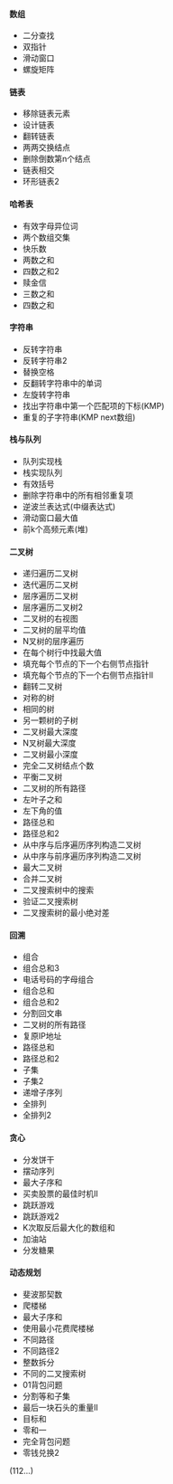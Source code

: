 #### 数组
- 二分查找
- 双指针
- 滑动窗口
- 螺旋矩阵

#### 链表
- 移除链表元素
- 设计链表
- 翻转链表
- 两两交换结点
- 删除倒数第n个结点
- 链表相交
- 环形链表2

#### 哈希表
- 有效字母异位词
- 两个数组交集
- 快乐数
- 两数之和
- 四数之和2
- 赎金信
- 三数之和
- 四数之和

#### 字符串
- 反转字符串
- 反转字符串2
- 替换空格
- 反翻转字符串中的单词
- 左旋转字符串
- 找出字符串中第一个匹配项的下标(KMP)
- 重复的子字符串(KMP next数组)

#### 栈与队列
- 队列实现栈
- 栈实现队列
- 有效括号
- 删除字符串中的所有相邻重复项
- 逆波兰表达式(中缀表达式)
- 滑动窗口最大值
- 前k个高频元素(堆)

#### 二叉树
- 递归遍历二叉树
- 迭代遍历二叉树
- 层序遍历二叉树
- 层序遍历二叉树2
- 二叉树的右视图
- 二叉树的层平均值
- N叉树的层序遍历
- 在每个树行中找最大值
- 填充每个节点的下一个右侧节点指针
- 填充每个节点的下一个右侧节点指针II
- 翻转二叉树
- 对称的树
- 相同的树
- 另一颗树的子树
- 二叉树最大深度
- N叉树最大深度
- 二叉树最小深度
- 完全二叉树结点个数
- 平衡二叉树
- 二叉树的所有路径
- 左叶子之和
- 左下角的值
- 路径总和
- 路径总和2
- 从中序与后序遍历序列构造二叉树
- 从中序与前序遍历序列构造二叉树
- 最大二叉树
- 合并二叉树
- 二叉搜索树中的搜索
- 验证二叉搜索树
- 二叉搜索树的最小绝对差

#### 回溯
- 组合
- 组合总和3
- 电话号码的字母组合
- 组合总和
- 组合总和2
- 分割回文串
- 二叉树的所有路径
- 复原IP地址
- 路径总和
- 路径总和2
- 子集
- 子集2
- 递增子序列
- 全排列
- 全排列2

#### 贪心
- 分发饼干
- 摆动序列
- 最大子序和
- 买卖股票的最佳时机II
- 跳跃游戏
- 跳跃游戏2
- K次取反后最大化的数组和
- 加油站
- 分发糖果

#### 动态规划
- 斐波那契数
- 爬楼梯
- 最大子序和
- 使用最小花费爬楼梯
- 不同路径
- 不同路径2
- 整数拆分
- 不同的二叉搜索树
- 01背包问题
- 分割等和子集
- 最后一块石头的重量II
- 目标和
- 零和一
- 完全背包问题
- 零钱兑换2

(112...)